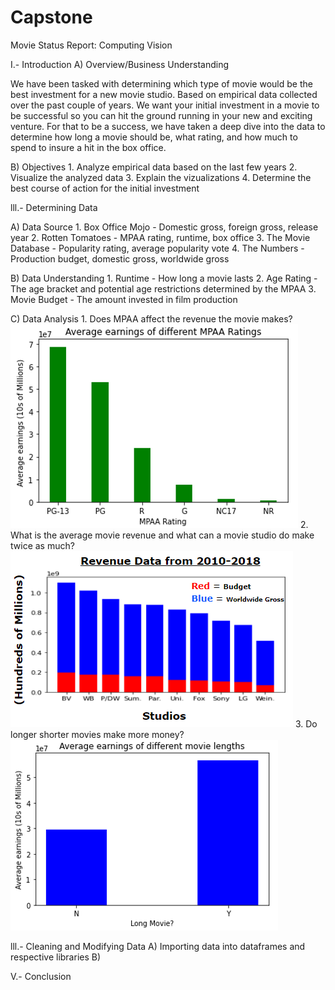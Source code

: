 # Capstone

Movie Status Report: Computing Vision

I.- Introduction
A) Overview/Business Understanding

We have been tasked with determining which type of movie would be the best investment for a new movie studio. Based on empirical data collected over the past couple of years. We want your initial investment in a movie to be successful so you can hit the ground running in your new and exciting venture. For that to be a success, we have taken a deep dive into the data to determine how long a movie should be, what rating, and how much to spend to insure a hit in the box office.



B) Objectives
    1. Analyze empirical data based on the last few years
    2. Visualize the analyzed data
    3. Explain the vizualizations
    4. Determine the best course of action for the initial investment

lll.- Determining Data

A) Data Source
    1. Box Office Mojo - Domestic gross, foreign gross, release year
    2. Rotten Tomatoes - MPAA rating, runtime, box office
    3. The Movie Database - Popularity rating, average popularity vote
    4. The Numbers - Production budget, domestic gross, worldwide gross
    
B) Data Understanding
    1. Runtime - How long a movie lasts
    2. Age Rating - The age bracket and potential age restrictions determined by the MPAA
    3. Movie Budget - The amount invested in film production

C) Data Analysis
    1. Does MPAA affect the revenue the movie makes?
        ![](https://github.com/ARuizMartinezDeloitte/Capstone/blob/main/images/Age%20Ratings.PNG)
    2. What is the average movie revenue and what can a movie studio do make twice as much?
        ![](https://github.com/ARuizMartinezDeloitte/Capstone/blob/main/images/studio%20production%20budget.PNG)
    3. Do longer shorter movies make more money?
        ![](https://github.com/ARuizMartinezDeloitte/Capstone/blob/main/images/runtime.PNG)


lll.- Cleaning and Modifying Data
A) Importing data into dataframes and respective libraries
B)
    

V.- Conclusion
